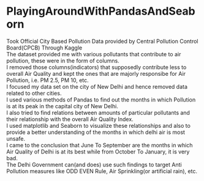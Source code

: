 # PlayingAroundWithPandasAndSeaborn
Took Official City Based Pollution Data provided by Central Pollution Control Board(CPCB) Through Kaggle   
The dataset provided me with various pollutants that contribute to air pollution, these were in the form of columns.       
I removed those columns(indicators) that supposedly contribute less to overall Air Quality and kept the ones that are majorly responsibe for Air Pollution, i.e. PM 2.5, PM 10, etc.         
I focused my data set on the city of New Delhi and hence removed data related to other cities.         
I used various methods of Pandas to find out the months in which Pollution is at its peak in the capital city of New Delhi.     
I also tried to find relations between amounts of particular pollutants and their relationship with the overall Air Quality Index.       
I used matplotlib and Seaborn to visualize these relationships and also to provide a better understanding of the months in which delhi air is most unsafe.       
I came to the conclusion that June To September are the months in which Air Quality of Delhi is at its best while from October To January, it is very bad.       
The Delhi Government can(and does) use such findings to target Anti Pollution measures like ODD EVEN Rule, Air Sprinkling(or artificial rain), etc.          
